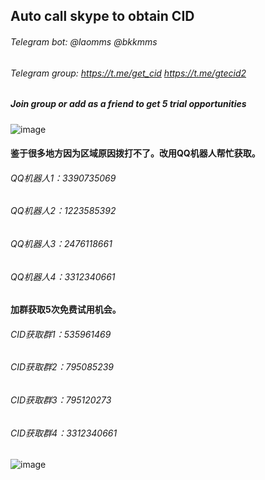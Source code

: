 ## Auto call skype to obtain CID    

###### Telegram bot: @laomms   @bkkmms    
###### Telegram group: https://t.me/get_cid  https://t.me/gtecid2    
##### Join group or add as a friend to get 5 trial opportunities   
![image](https://github.com/laomms/AutoCallCID/blob/laomms/tg.png)    


#### 鉴于很多地方因为区域原因拨打不了。改用QQ机器人帮忙获取。

###### QQ机器人1：3390735069  
###### QQ机器人2：1223585392  
###### QQ机器人3：2476118661  
###### QQ机器人4：3312340661  

#### 加群获取5次免费试用机会。
###### CID获取群1：535961469   
###### CID获取群2：795085239   
###### CID获取群3：795120273  
###### CID获取群4：3312340661


![image](https://github.com/laomms/AutoCallCID/blob/laomms/pic.png)    




